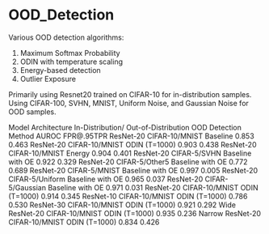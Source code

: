 # OOD_Detection
Various OOD detection algorithms:
1. Maximum Softmax Probability
2. ODIN with temperature scaling
3. Energy-based detection
4. Outlier Exposure

Primarily using Resnet20 trained on CIFAR-10 for in-distribution samples.
Using CIFAR-100, SVHN, MNIST, Uniform Noise, and Gaussian Noise for OOD samples.




Model Architecture
In-Distribution/
Out-of-Distribution
OOD Detection Method
AUROC
FPR@.95TPR
ResNet-20
CIFAR-10/MNIST
Baseline
0.853
0.463
ResNet-20
CIFAR-10/MNIST
ODIN (T=1000)
0.903
0.438
ResNet-20
CIFAR-10/MNIST
Energy
0.904
0.401
ResNet-20
CIFAR-5/SVHN
Baseline with OE
0.922
0.329
ResNet-20
CIFAR-5/Other5
Baseline with OE
 0.772
0.689
ResNet-20
CIFAR-5/MNIST
Baseline with OE
 0.997
0.005
ResNet-20
CIFAR-5/Uniform
Baseline with OE
 0.965
0.037
ResNet-20
CIFAR-5/Gaussian
Baseline with OE
0.971
0.031
ResNet-20
CIFAR-10/MNIST
ODIN (T=1000)
0.914
0.345
ResNet-10
CIFAR-10/MNIST
ODIN (T=1000)
0.786
0.530
ResNet-30
CIFAR-10/MNIST
ODIN (T=1000)
0.921
0.292
Wide ResNet-20
CIFAR-10/MNIST
ODIN (T=1000)
0.935
0.236
Narrow ResNet-20
CIFAR-10/MNIST
ODIN (T=1000)
0.834
0.426


